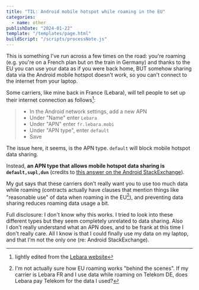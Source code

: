 ```yaml
---
title: "TIL: Android mobile hotspot while roaming in the EU"
categories:
  - name: other
publishDate: "2024-01-22"
template: "/templates/page.html"
buildScript: "/scripts/processNote.js"
---
```


This is something I've run across a few times on the road: you're roaming (e.g. you're on a French plan but on the train in Germany) and thanks to the EU you can use your data as if you were back home, BUT somehow sharing data via the Android mobile hotspot doesn't work, so you can't connect to the internet from your laptop.

Some carriers, like mine back in France (Lebara), will tell people to set up their internet connection as follows[^1]:

> - In the Android network settings, add a new APN
> - Under "Name" enter `Lebara`
> - Under "APN" enter `fr.lebara.mobi`
> - Under "APN type", enter `default`
> - Save

The issue here, it seems, is the APN type. `default` will block mobile hotspot data sharing.

Instead, **an APN type that allows mobile hotspot data sharing is `default,supl,dun`** (credits to [this answer on the Android StackExchange](https://android.stackexchange.com/a/254352)).

My gut says that these carriers don't really want you to use too much data while roaming (contracts actually have clauses that mention things like "reasonable use" of data when roaming in the EU[^2]), and preventing data sharing reduces roaming data usage a bit.

Full disclosure: I don't know why this works. I tried to look into these different types but they seem completely unrelated to data sharing. Also I don't really understand what an APN does, and to be frank at this time I don't really care. All I know is that I could finally use my data on my laptop, and that I'm not the only one (re: Android StackExchange).

[^1]: lightly edited from the [Lebara website](https://www.lebara.fr/en/faq/appels-internet/installer-internet.html)
[^2]: I'm not actually sure how EU roaming works "behind the scenes". If my carrier is Lebara FR and I use data while roaming on Telekom DE, does Lebara pay Telekom for the data I used?
